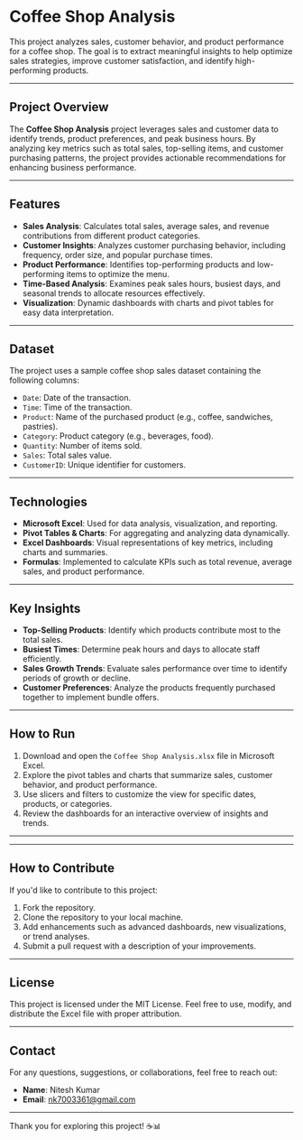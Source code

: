 # Coffee Shop Analysis

This project analyzes sales, customer behavior, and product performance for a coffee shop. The goal is to extract meaningful insights to help optimize sales strategies, improve customer satisfaction, and identify high-performing products.

---

## Project Overview

The **Coffee Shop Analysis** project leverages sales and customer data to identify trends, product preferences, and peak business hours. By analyzing key metrics such as total sales, top-selling items, and customer purchasing patterns, the project provides actionable recommendations for enhancing business performance.

---

## Features
- **Sales Analysis**: Calculates total sales, average sales, and revenue contributions from different product categories.
- **Customer Insights**: Analyzes customer purchasing behavior, including frequency, order size, and popular purchase times.
- **Product Performance**: Identifies top-performing products and low-performing items to optimize the menu.
- **Time-Based Analysis**: Examines peak sales hours, busiest days, and seasonal trends to allocate resources effectively.
- **Visualization**: Dynamic dashboards with charts and pivot tables for easy data interpretation.

---

## Dataset
The project uses a sample coffee shop sales dataset containing the following columns:
- `Date`: Date of the transaction.
- `Time`: Time of the transaction.
- `Product`: Name of the purchased product (e.g., coffee, sandwiches, pastries).
- `Category`: Product category (e.g., beverages, food).
- `Quantity`: Number of items sold.
- `Sales`: Total sales value.
- `CustomerID`: Unique identifier for customers.

---

## Technologies
- **Microsoft Excel**: Used for data analysis, visualization, and reporting.
- **Pivot Tables & Charts**: For aggregating and analyzing data dynamically.
- **Excel Dashboards**: Visual representations of key metrics, including charts and summaries.
- **Formulas**: Implemented to calculate KPIs such as total revenue, average sales, and product performance.

---

## Key Insights
- **Top-Selling Products**: Identify which products contribute most to the total sales.
- **Busiest Times**: Determine peak hours and days to allocate staff efficiently.
- **Sales Growth Trends**: Evaluate sales performance over time to identify periods of growth or decline.
- **Customer Preferences**: Analyze the products frequently purchased together to implement bundle offers.

---

## How to Run
1. Download and open the `Coffee Shop Analysis.xlsx` file in Microsoft Excel.
2. Explore the pivot tables and charts that summarize sales, customer behavior, and product performance.
3. Use slicers and filters to customize the view for specific dates, products, or categories.
4. Review the dashboards for an interactive overview of insights and trends.

---


---

## How to Contribute
If you'd like to contribute to this project:
1. Fork the repository.
2. Clone the repository to your local machine.
3. Add enhancements such as advanced dashboards, new visualizations, or trend analyses.
4. Submit a pull request with a description of your improvements.

---

## License
This project is licensed under the MIT License. Feel free to use, modify, and distribute the Excel file with proper attribution.

---

## Contact
For any questions, suggestions, or collaborations, feel free to reach out:
- **Name**: Nitesh Kumar  
- **Email**: nk7003361@gmail.com  

---

Thank you for exploring this project! ☕📊


